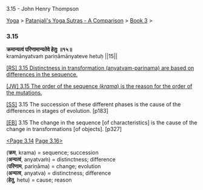 3.15 - John Henry Thompson 

[Yoga](../../../yoga.md)‎ > ‎[Patanjali's Yoga Sutras - A Comparison](../../patanjani.md)‎ > ‎[Book 3](../book-3.md)‎ > ‎

### 3.15

**क्रमान्यत्वं परिणामान्यतेवे हेतुः ॥१५॥**  
kramānyatvaṁ pariṇāmānyateve hetuḥ ||15||  
  
  
[\[RS\] 3.15 Distinctness in transformation (anyatvam-parinama) are based on differences in the sequence.](http://www.ashtangayoga.info/philosophy/yoga-sutra-patanjali/chapter-3/item/kramanyatvam-parinamanyateve-hetuh-15/)  
  
[\[JW\] 3.15 The order of the sequence (_krama_) is the reason for the order of the mutations.](http://books.google.com/books?id=YzFImjtOxUwC&pg=PA229&ci=92%2C629%2C775%2C64&source=bookclip)  
  
[\[SS\]](http://www.amazon.com/Yoga-Sutras-Patanjali-Commentary-Satchidananda/dp/0932040381) 3.15 The succession of these different phases is the cause of the differences in stages of evolution. \[p183\]  
  
[\[EB\]](http://www.amazon.com/Yoga-Sutras-Patanjali-Translation-Commentary/dp/0865477361/ref=sr_1_1?ie=UTF8&s=books&qid=1250508322&sr=1-1) 3.15 The change in the sequence \[of characteristics\] is the cause of the change in transformations \[of objects\]. \[p327\]  
  
  
[<Page 3.14](314.md)  [Page 3.16>](316.md)  
  

(**क्रम**, krama) = sequence; succession  
(**अन्यत्वं**, anyatvaṁ) = distinctness; difference  
(**परिणाम**, pariṇāma) = change; evolution  
(**अन्यत्व**, anyatva) = distinctness; difference  
(**हेतु**, hetu) = cause; reason

